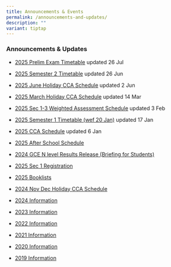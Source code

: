 ```yaml
---
title: Announcements & Events
permalink: /announcements-and-updates/
description: ""
variant: tiptap
---
```

<h3>Announcements &amp; Updates</h3>
<ul data-tight="true" class="tight">
<li>
<p><a href="/files/2025_Prelim_Timetable_v9.pdf" rel="noopener nofollow" target="_blank">2025 Prelim Exam Timetable</a> updated
26 Jul</p>
</li>
<li>
<p><a href="/files/Timetable_for_classes__240625.pdf" rel="noopener nofollow" target="_blank">2025 Semester 2 Timetable</a> updated
26 Jun</p>
</li>
<li>
<p><a href="https://docs.google.com/spreadsheets/d/1qd8RagFKDzv5Ai7a0xv_RDiGmFhnV7Eq/edit?usp=sharing&amp;ouid=114076641539275533540&amp;rtpof=true&amp;sd=true" rel="noopener nofollow" target="_blank">2025 June Holiday CCA Schedule</a> updated
2 Jun</p>
</li>
<li>
<p><a href="https://docs.google.com/spreadsheets/d/1PSs0kjXiJl3BLRRzOKnz_AQIEHc8HAAC/edit?gid=834315777#gid=834315777" rel="noopener nofollow" target="_blank">2025 March Holiday CCA Schedule</a> updated
14 Mar</p>
</li>
<li>
<p><a href="https://docs.google.com/spreadsheets/d/1-ivXoeEcC2ezffwPMfWYK3S-M0XWhTkBIhBaXjQhtQk/edit?usp=sharing" rel="noopener nofollow" target="_blank">2025 Sec 1-3 Weighted Assessment Schedule</a> updated
3 Feb</p>
</li>
<li>
<p><a href="/files/2025_Sem_1_Timetable_Classes_wef_20_Jan.pdf" rel="noopener nofollow" target="_blank">2025 Semester 1 Timetable (wef 20 Jan)</a> updated
17 Jan</p>
</li>
<li>
<p><a href="/files/2025_CCA_Schedule.pdf" rel="noopener nofollow" target="_blank">2025 CCA Schedule</a> updated
6 Jan</p>
</li>
<li>
<p><a href="/files/After_School_Schedule_2025__For_parents____Ms_Alina.pdf" rel="noopener nofollow" target="_blank">2025 After School Schedule</a>
</p>
</li>
<li>
<p><a href="https://drive.google.com/open?id=1TsZODRZlXtwN_9Py1Ber0wJJiIiPJ5TH" rel="noopener nofollow" target="_blank">2024 GCE N level Results Release (Briefing for Students)</a>
</p>
</li>
<li>
<p><a href="/files/Website_Popup_2025.pdf" rel="noopener noreferrer nofollow" target="_blank">2025 Sec 1 Registration</a>
</p>
</li>
<li>
<p><a href="/files/FINAL__Bukit_Panjang_Govt_High_2025_Booklists___Ms_Alina.pdf" rel="noopener noreferrer nofollow" target="_blank">2025 Booklists</a>
</p>
</li>
<li>
<p><a href="https://docs.google.com/spreadsheets/d/1-gibjfT2ONTeIiuUy87QIGVq7mGBHGuJ/edit?usp=sharing&amp;ouid=114076641539275533540&amp;rtpof=true&amp;sd=true" rel="noopener noreferrer nofollow" target="_blank">2024 Nov Dec Holiday CCA Schedule</a>
</p>
</li>
<li>
<p><a href="/Resources/2024/" rel="noopener nofollow" target="_blank">2024 Information</a>
</p>
</li>
<li>
<p><a href="/Resources/2023/" rel="noopener noreferrer nofollow" target="_blank">2023 Information</a>
</p>
</li>
<li>
<p><a href="/Resources/2022/" rel="noopener noreferrer nofollow" target="_blank">2022 Information</a>
</p>
</li>
<li>
<p><a href="/Resources/2021/" rel="noopener noreferrer nofollow" target="_blank">2021 Information</a>
</p>
</li>
<li>
<p><a href="/Resources/2020/" rel="noopener noreferrer nofollow" target="_blank">2020 Information</a>
</p>
</li>
<li>
<p><a href="/Resources/2019/" rel="noopener noreferrer nofollow" target="_blank">2019&nbsp;Information</a>
</p>
</li>
</ul>
<p></p>